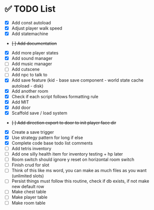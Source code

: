 # ✅ TODO List

- [x] Add const autoload
- [x] Adjust player walk speed
- [x] Add statemachine
- ~~[ ] Add documentation~~
- [x] Add more player states
- [x] Add sound manager
- [ ] Add music manager
- [ ] Add cutscene
- [ ] Add npc to talk to
- [x] Add save feature (kid - base save component - world state cache autoload - disk)
- [x] Add another room
- [x] Check if each script follows formatting rule
- [x] Add MIT
- [x] Add door
- [x] Scaffold save / load system
- ~~[ ] Add direction export to door to init player face dir~~
- [x] Create a save trigger
- [x] Use strategy pattern for long if else
- [x] Complete code base todo list comments
- [ ] Add tetris inventory
- [ ] Add one silly health item for inventory testing + hp later
- [ ] Room switch should ignore y reset on horizontal room switch
- [ ] Finish crud for slot
- [ ] Think of this like ms word, you can make as much files as you want (unlimited slots)
- [ ] Persist things must follow this routine, check if db exists, if not make new default row
- [ ] Make chest table
- [ ] Make player table
- [ ] Make room table

